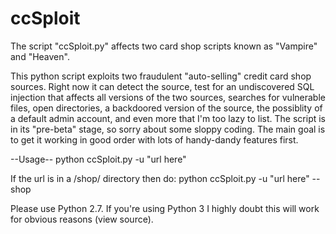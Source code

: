 ccSploit
========

The script "ccSploit.py" affects two card shop scripts known as "Vampire" and "Heaven".

This python script exploits two fraudulent "auto-selling" credit card shop sources.  Right now it can detect the source, test for an undiscovered SQL injection that affects all versions of the two sources, searches for vulnerable files, open directories, a backdoored version of the source, the possiblity of a default admin account, and even more that I'm too lazy to list.  The script is in its "pre-beta" stage, so sorry about some sloppy coding.  The main goal is to get it working in good order with lots of handy-dandy features first. 

--Usage--
python ccSploit.py -u "url here"

If the url is in a /shop/ directory then do:
python ccSploit.py -u "url here" --shop

Please use Python 2.7.  If you're using Python 3 I highly doubt this will work for obvious reasons (view source).
